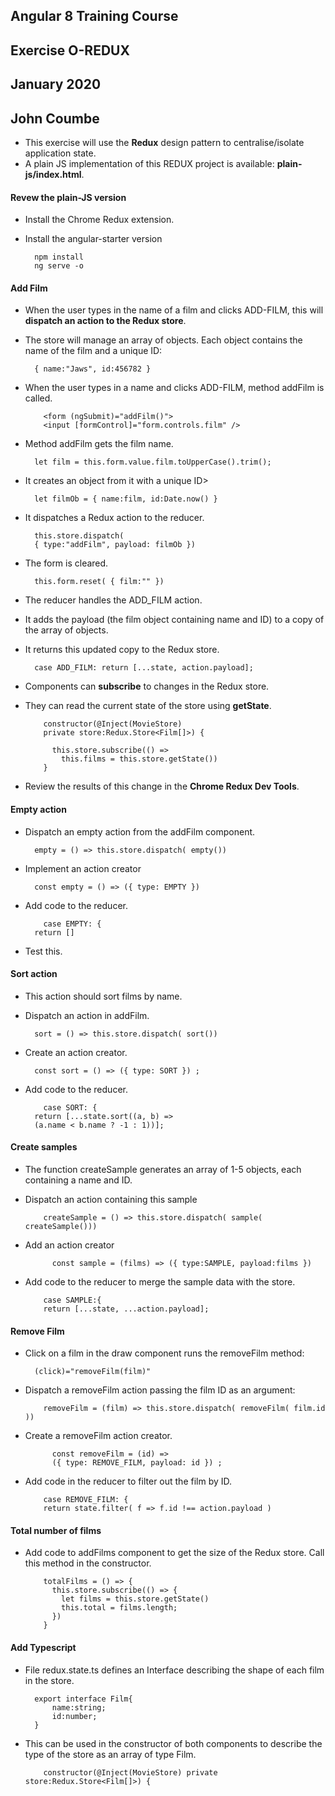 
## Angular 8 Training Course
## Exercise O-REDUX
## January 2020
## John Coumbe

- This exercise will use the **Redux** design pattern to centralise/isolate application state.
- A plain JS implementation of this REDUX project is available: **plain-js/index.html**.

#### Revew the plain-JS version

- Install the Chrome Redux extension.
- Install the angular-starter version

		npm install
		ng serve -o

#### Add Film

- When the user types in the name of a film and clicks ADD-FILM, this will **dispatch an action to the Redux store**.
- The store will manage an array of objects. Each object contains the name of the film and a unique ID:

		{ name:"Jaws", id:456782 }
		
- When the user types in a name and clicks ADD-FILM, method addFilm is called.

		  <form (ngSubmit)="addFilm()">
		  <input [formControl]="form.controls.film" />
		  
- Method addFilm gets the film name.

		let film = this.form.value.film.toUpperCase().trim();
		
- It creates an object from it with a unique ID>

		let filmOb = { name:film, id:Date.now() }
		
- It dispatches a Redux action to the reducer.

		this.store.dispatch( 
		{ type:"addFilm", payload: filmOb })
		
- The form is cleared.

		this.form.reset( { film:"" })
		
- The reducer handles the ADD_FILM action.
- It adds the payload (the film object containing name and ID) to a copy of the array of objects. 
- It returns this updated copy to the Redux store. 

		case ADD_FILM: return [...state, action.payload];
		
- Components can **subscribe** to changes in the Redux store.
- They can read the current state of the store using **getState**.
	
		  constructor(@Inject(MovieStore) 
		  private store:Redux.Store<Film[]>) {
		  
		    this.store.subscribe(() => 
			  this.films = this.store.getState())
		  }	
		  
- Review the results of this change in the **Chrome Redux Dev Tools**.
  
#### Empty action

- Dispatch an empty action from the addFilm component.

		empty = () => this.store.dispatch( empty())
		
- Implement an action creator

		const empty = () => ({ type: EMPTY })
		
- Add code to the reducer.

		  case EMPTY: {
	    return []
		
- Test this.

#### Sort action

- This action should sort films by name.
- Dispatch an action in addFilm.

		sort = () => this.store.dispatch( sort())
		
- Create an action creator.

		const sort = () => ({ type: SORT }) ;
		
- Add code to the reducer.

		  case SORT: {
	    return [...state.sort((a, b) => 
	    (a.name < b.name ? -1 : 1))];

#### Create samples

- The function createSample generates an array of 1-5 objects, each containing a name and ID.
- Dispatch an action containing this sample

		  createSample = () => this.store.dispatch( sample( createSample()))

- Add an action creator

			const sample = (films) => ({ type:SAMPLE, payload:films })
			
- Add code to the reducer to merge the sample data with the store.

		  case SAMPLE:{
		  return [...state, ...action.payload];

#### Remove Film

- Click on a film in the draw component runs the removeFilm method:

		(click)="removeFilm(film)"
		
- Dispatch a removeFilm action passing the film ID as an argument:

		  removeFilm = (film) => this.store.dispatch( removeFilm( film.id ))
		  
- Create a removeFilm action creator.

			const removeFilm = (id) => 
			({ type: REMOVE_FILM, payload: id }) ;

- Add code in the reducer to filter out the film by ID.

		  case REMOVE_FILM: {
		  return state.filter( f => f.id !== action.payload )

#### Total number of films

- Add code to addFilms component to get the size of the Redux store. Call this method in the constructor.

		  totalFilms = () => {
		    this.store.subscribe(() => {
		      let films = this.store.getState()
		      this.total = films.length;
		    })
		  }
		  
#### Add Typescript

- File redux.state.ts defines an Interface describing the shape of each film in the store.

		export interface Film{
		    name:string;
		    id:number;
		}
		
- This can be used in the constructor of both components to describe the type of the store as an array of type Film.

		  constructor(@Inject(MovieStore) private store:Redux.Store<Film[]>) {
				  

